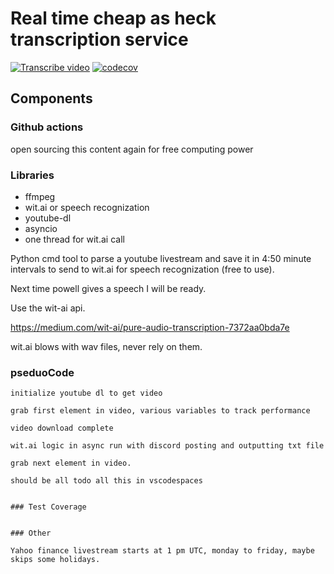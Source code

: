 # Real time cheap as heck transcription service

[![Transcribe video](https://github.com/dli-invest/fdrtt/actions/workflows/transcribe_video.yml/badge.svg)](https://github.com/dli-invest/fdrtt/actions/workflows/transcribe_video.yml) [![codecov](https://codecov.io/gh/dli-invest/fdrtt/branch/main/graph/badge.svg?token=J4EcFvCd8c)](https://codecov.io/gh/dli-invest/fdrtt)


## Components

### Github actions

open sourcing this content again for free computing power

### Libraries

* ffmpeg
* wit.ai or speech recognization
* youtube-dl
* asyncio 
* one thread for wit.ai call

Python cmd tool to parse a youtube livestream and save it in 4:50 minute intervals to send to wit.ai for speech recognization (free to use).

Next time powell gives a speech I will be ready.

Use the wit-ai api.

https://medium.com/wit-ai/pure-audio-transcription-7372aa0bda7e

wit.ai blows with wav files, never rely on them.

### pseduoCode

```
initialize youtube dl to get video

grab first element in video, various variables to track performance

video download complete

wit.ai logic in async run with discord posting and outputting txt file

grab next element in video.

should be all todo all this in vscodespaces


### Test Coverage


### Other

Yahoo finance livestream starts at 1 pm UTC, monday to friday, maybe skips some holidays.